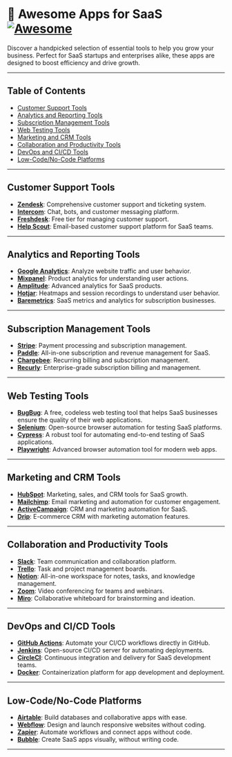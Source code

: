 # 🚀 Awesome Apps for SaaS [![Awesome](https://awesome.re/badge.svg)](https://awesome.re)

Discover a handpicked selection of essential tools to help you grow your business. Perfect for SaaS startups and enterprises alike, these apps are designed to boost efficiency and drive growth.

---

## Table of Contents
- [Customer Support Tools](#customer-support-tools)
- [Analytics and Reporting Tools](#analytics-and-reporting-tools)
- [Subscription Management Tools](#subscription-management-tools)
- [Web Testing Tools](#web-testing-tools)
- [Marketing and CRM Tools](#marketing-and-crm-tools)
- [Collaboration and Productivity Tools](#collaboration-and-productivity-tools)
- [DevOps and CI/CD Tools](#devops-and-cicd-tools)
- [Low-Code/No-Code Platforms](#low-code-no-code-platforms)


---

## Customer Support Tools  
- **[Zendesk](https://www.zendesk.com)**: Comprehensive customer support and ticketing system.  
- **[Intercom](https://www.intercom.com)**: Chat, bots, and customer messaging platform.  
- **[Freshdesk](https://freshdesk.com)**: Free tier for managing customer support.  
- **[Help Scout](https://www.helpscout.com)**: Email-based customer support platform for SaaS teams.

---

## Analytics and Reporting Tools  
- **[Google Analytics](https://analytics.google.com)**: Analyze website traffic and user behavior.  
- **[Mixpanel](https://mixpanel.com)**: Product analytics for understanding user actions.  
- **[Amplitude](https://amplitude.com)**: Advanced analytics for SaaS products.  
- **[Hotjar](https://www.hotjar.com)**: Heatmaps and session recordings to understand user behavior.  
- **[Baremetrics](https://baremetrics.com)**: SaaS metrics and analytics for subscription businesses.

---

## Subscription Management Tools  
- **[Stripe](https://stripe.com)**: Payment processing and subscription management.  
- **[Paddle](https://paddle.com)**: All-in-one subscription and revenue management for SaaS.  
- **[Chargebee](https://www.chargebee.com)**: Recurring billing and subscription management.  
- **[Recurly](https://recurly.com)**: Enterprise-grade subscription billing and management.  

---

## Web Testing Tools  
- **[BugBug](https://bugbug.io)**: A free, codeless web testing tool that helps SaaS businesses ensure the quality of their web applications.  
- **[Selenium](https://www.selenium.dev)**: Open-source browser automation for testing SaaS platforms.  
- **[Cypress](https://www.cypress.io)**: A robust tool for automating end-to-end testing of SaaS applications.  
- **[Playwright](https://playwright.dev)**: Advanced browser automation tool for modern web apps.

---

## Marketing and CRM Tools  
- **[HubSpot](https://hubspot.com)**: Marketing, sales, and CRM tools for SaaS growth.  
- **[Mailchimp](https://mailchimp.com)**: Email marketing and automation for customer engagement.  
- **[ActiveCampaign](https://www.activecampaign.com)**: CRM and marketing automation for SaaS.  
- **[Drip](https://www.drip.com)**: E-commerce CRM with marketing automation features.  

---

## Collaboration and Productivity Tools  
- **[Slack](https://slack.com)**: Team communication and collaboration platform.  
- **[Trello](https://trello.com)**: Task and project management boards.  
- **[Notion](https://www.notion.so)**: All-in-one workspace for notes, tasks, and knowledge management.  
- **[Zoom](https://zoom.us)**: Video conferencing for teams and webinars.  
- **[Miro](https://miro.com)**: Collaborative whiteboard for brainstorming and ideation.  

---

## DevOps and CI/CD Tools  
- **[GitHub Actions](https://github.com/features/actions)**: Automate your CI/CD workflows directly in GitHub.  
- **[Jenkins](https://jenkins.io)**: Open-source CI/CD server for automating deployments.  
- **[CircleCI](https://circleci.com)**: Continuous integration and delivery for SaaS development teams.  
- **[Docker](https://www.docker.com)**: Containerization platform for app development and deployment.  

---

## Low-Code/No-Code Platforms  
- **[Airtable](https://airtable.com)**: Build databases and collaborative apps with ease.  
- **[Webflow](https://webflow.com)**: Design and launch responsive websites without coding.  
- **[Zapier](https://zapier.com)**: Automate workflows and connect apps without code.  
- **[Bubble](https://bubble.io)**: Create SaaS apps visually, without writing code.  

---
